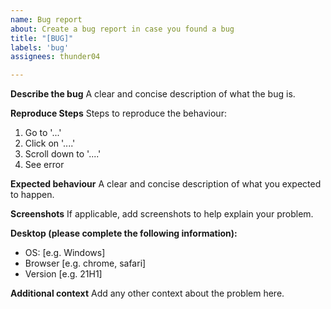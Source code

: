 ```yaml
---
name: Bug report
about: Create a bug report in case you found a bug
title: "[BUG]"
labels: 'bug'
assignees: thunder04

---
```


**Describe the bug**
A clear and concise description of what the bug is.

**Reproduce Steps**
Steps to reproduce the behaviour:

1. Go to '...'
2. Click on '....'
3. Scroll down to '....'
4. See error

**Expected behaviour**
A clear and concise description of what you expected to happen.

**Screenshots**
If applicable, add screenshots to help explain your problem.

**Desktop (please complete the following information):**

- OS: [e.g. Windows]
- Browser [e.g. chrome, safari]
- Version [e.g. 21H1]

**Additional context**
Add any other context about the problem here.
